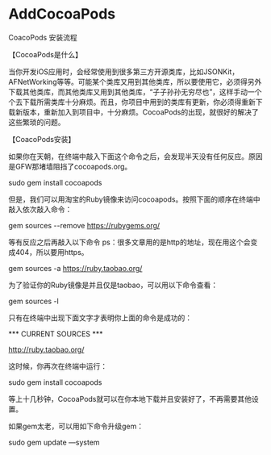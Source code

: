 # AddCocoaPods
CoacoPods 安装流程

【CocoaPods是什么】

当你开发iOS应用时，会经常使用到很多第三方开源类库，比如JSONKit，AFNetWorking等等。可能某个类库又用到其他类库，所以要使用它，必须得另外下载其他类库，而其他类库又用到其他类库，“子子孙孙无穷尽也”，这样手动一个个去下载所需类库十分麻烦。而且，你项目中用到的类库有更新，你必须得重新下载新版本，重新加入到项目中，十分麻烦。CocoaPods的出现，就很好的解决了这些繁琐的问题。

【CoacoPods安装】

如果你在天朝，在终端中敲入下面这个命令之后，会发现半天没有任何反应。原因是GFW那堵墙阻挡了cocoapods.org。

sudo gem install cocoapods



但是，我们可以用淘宝的Ruby镜像来访问cocoapods。按照下面的顺序在终端中敲入依次敲入命令：

gem sources --remove https://rubygems.org/



等有反应之后再敲入以下命令   ps：很多文章用的是http的地址，现在用这个会变成404，所以要用https。

gem sources -a https://ruby.taobao.org/ 




为了验证你的Ruby镜像是并且仅是taobao，可以用以下命令查看：

gem sources -l




只有在终端中出现下面文字才表明你上面的命令是成功的：

*** CURRENT SOURCES ***

http://ruby.taobao.org/




这时候，你再次在终端中运行：

sudo gem install cocoapods




等上十几秒钟，CocoaPods就可以在你本地下载并且安装好了，不再需要其他设置。




如果gem太老，可以用如下命令升级gem：

sudo gem update —system

